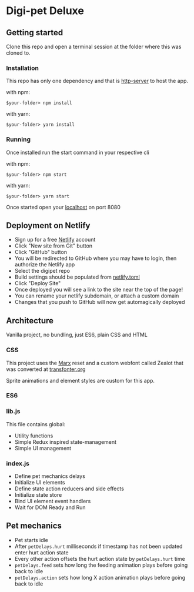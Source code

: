 # Digi-pet Deluxe

## Getting started

Clone this repo and open a terminal session at the folder where this was cloned to.

### Installation

This repo has only one dependency and that is [http-server](https://github.com/http-party/http-server) to host the app.

with npm:

```
$your-folder> npm install
```

with yarn:

```
$your-folder> yarn install
```

### Running

Once installed run the start command in your respective cli

with npm:

```
$your-folder> npm start
```

with yarn:

```
$your-folder> yarn start
```

Once started open your [localhost](http://127.0.0.1:8080/) on port 8080

## Deployment on Netlify
- Sign up for a free [Netlify] account
- Click "New site from Git" button
- Click "GitHub" button
- You will be redirected to GitHub where you may have to login, then authorize the Netlify app
- Select the digipet repo
- Build settings should be populated from [netlify.toml]
- Click "Deploy Site"
- Once deployed you will see a link to the site near the top of the page!
- You can rename your netlify subdomain, or attach a custom domain
- Changes that you push to GitHub will now get automagically deployed

[netlify]: https://www.netlify.com
[netlify.toml]: ./netlify.toml

## Architecture

Vanilla project, no bundling, just ES6, plain CSS and HTML

### CSS

This project uses the [Marx](https://github.com/mblode/marx) reset and a custom webfont called Zealot that was converted at [transfonter.org](https://transfonter.org/)

Sprite animations and element styles are custom for this app.

### ES6

### lib.js

This file contains global:

- Utility functions
- Simple Redux inspired state-management
- Simple UI management

### index.js

- Define pet mechanics delays
- Initialize UI elements
- Define state action reducers and side effects
- Initialize state store
- Bind UI element event handlers
- Wait for DOM Ready and Run

## Pet mechanics

- Pet starts idle
- After `petDelays.hurt` milliseconds if timestamp has not been updated enter hurt action state
- Every other action offsets the hurt action state by `petDelays.hurt` time
- `petDelays.feed` sets how long the feeding animation plays before going back to idle
- `petDelays.action` sets how long X action animation plays before going back to idle
